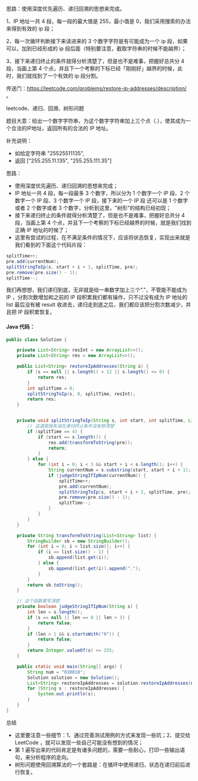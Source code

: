 思路：使用深度优先遍历、递归回溯的思想来完成。

1、IP 地址一共 4 段，每一段的最大值是 255，最小值是 0，我们采用搜索的办法来得到有效的 ip 段；

2、每一次循环判断接下来读进来的 3 个数字字符是有可能成为一个 ip 段，如果可以，加到已经形成的 ip 段后面（特别要注意，截取字符串的时候不能越界）；

3、接下来递归终止的条件就得分析清楚了，但是也不是难事，把握好总共分 4 段，当画上第 4 个点，并且下一个考察的下标已经「刚刚好」越界的时候，此时，我们就找到了一个有效的 ip 段分割。





传送门：https://leetcode.com/problems/restore-ip-addresses/description/ 。

leetcode、递归、回溯、树形问题

题目大意：给出一个数字字符串，为这个数字字符串加上三个点（.），使其成为一个合法的IP地址，返回所有的合法的 IP 地址。

补充说明：

- 如给定字符串 "25525511135",
- 返回 ["255.255.11.135", "255.255.111.35"]

思路：

- 使用深度优先遍历、递归回溯的思想来完成；
- IP 地址一共 4 段，每一段最多 3 个数字，所以分为 1 个数字一个 IP 段、2 个数字一个 IP 段、3 个数字一个 IP 段，接下来的一个 IP 段 还可以是 1 个数字或者 2 个数字或者 3 个数字，分析到这里，"树形"的结构已经初现；
- 接下来递归终止的条件就得分析清楚了，但是也不是难事，把握好总共分 4 段，当画上第 4 个点，并且下一个考察的下标已经越界的时候，就是我们找到正确 IP 地址的时候了；
- 这里有尝试的过程，在不满足条件的情况下，应该将状态恢复，实现出来就是我们看到的下面这个代码片段：

```java
splitTime++;
pre.add(currentNum);
splitStringToIp(s, start + i + 1, splitTime, pre);
pre.remove(pre.size() - 1);
splitTime--;
```

我们再想想，我们递归到底，无非就是给一串数字加上三个"."，不管能不能成为 IP ，分割次数增加和之前的 IP 段积累我们都有操作，只不过没有成为 IP 地址的 list 最后没有被 result 收进去，递归走到底之后，我们都应该把分割次数减少，并且把 IP 段积累恢复。

####  Java 代码：

```java
public class Solution {

    private List<String> resInt = new ArrayList<>();
    private List<String> res = new ArrayList<>();

    public List<String> restoreIpAddresses(String s) {
        if (s == null || s.length() > 12 || s.length() <= 0) {
            return res;
        }
        int splitTime = 0;
        splitStringToIp(s, 0, splitTime, resInt);
        return res;
    }


    private void splitStringToIp(String s, int start, int splitTime, List<String> pre) {
        // 这道题我失误在递归终止条件没有想清楚
        if (splitTime == 4) {
            if (start == s.length()) {
                res.add(transformToString(pre));
                return;
            }
        } else {
            for (int i = 0; i < 3 && start + i < s.length(); i++) {
                String currentNum = s.substring(start, start + i + 1);
                if (judgeStringIfIpNum(currentNum)) {
                    splitTime++;
                    pre.add(currentNum);
                    splitStringToIp(s, start + i + 1, splitTime, pre);
                    pre.remove(pre.size() - 1);
                    splitTime--;
                }
            }
        }
    }

    private String transformToString(List<String> list) {
        StringBuilder sb = new StringBuilder();
        for (int i = 0; i < list.size(); i++) {
            if (i == list.size() - 1) {
                sb.append(list.get(i));
            } else {
                sb.append(list.get(i)).append(".");
            }
        }
        return sb.toString();
    }

    // 这个函数要写清楚
    private boolean judgeStringIfIpNum(String s) {
        int len = s.length();
        if (s == null || len == 0 || len > 3) {
            return false;
        }
        if (len > 1 && s.startsWith("0")) {
            return false;
        }
        return Integer.valueOf(s) <= 255;
    }

    public static void main(String[] args) {
        String num = "010010";
        Solution solution = new Solution();
        List<String> restoreIpAddresses = solution.restoreIpAddresses(num);
        for (String s : restoreIpAddresses) {
            System.out.println(s);
        }
    }
}
```

总结

- 这里要注意一些细节：1、通过完善测试用例的方式来发现一些坑；2、提交给 LeetCode ，就可以发现一些自己可能没有想到的情况；
- 第 1 遍写出来的代码肯定是有诸多问题的，需要一些耐心，打印一些输出语句，来分析程序的走向。
- 树形问题使用回溯算法的一个套路是：在循环中使用递归，状态在递归前后进行恢复。

